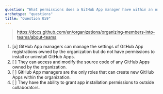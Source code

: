 ```yaml
---
question: "What permissions does a GitHub App manager have within an organization?"
archetype: "questions"
title: "Question 059"
---
```


> https://docs.github.com/en/organizations/organizing-members-into-teams/about-teams
1. [x] GitHub App managers can manage the settings of GitHub App registrations owned by the organization but do not have permissions to install or uninstall GitHub Apps.
1. [ ] They can access and modify the source code of any GitHub Apps owned by the organization.
1. [ ] GitHub App managers are the only roles that can create new GitHub Apps within the organization.
1. [ ] They have the ability to grant app installation permissions to outside collaborators.

